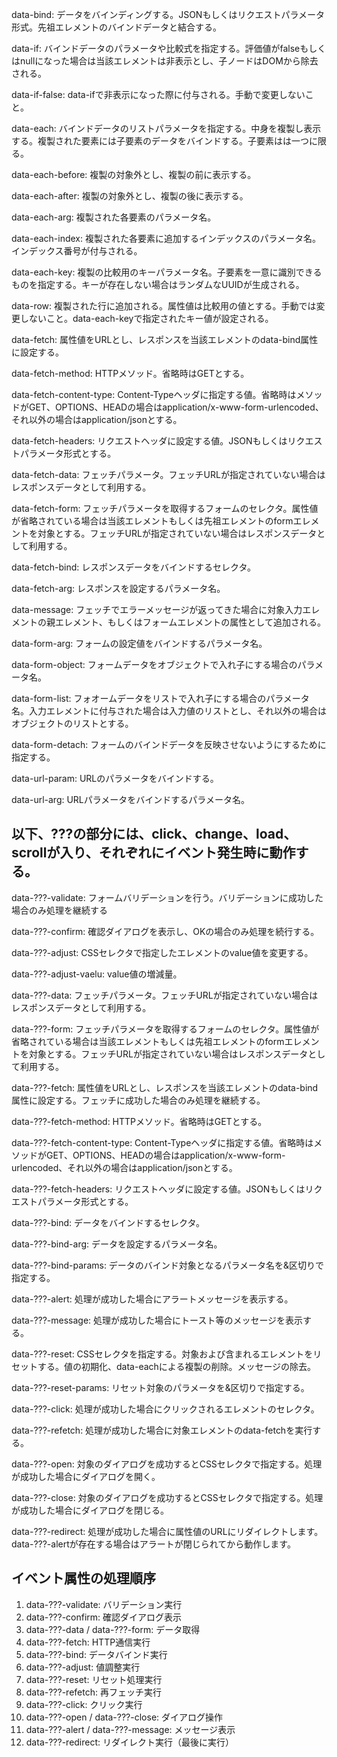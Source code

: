 data-bind: データをバインディングする。JSONもしくはリクエストパラメータ形式。先祖エレメントのバインドデータと結合する。

data-if: バインドデータのパラメータや比較式を指定する。評価値がfalseもしくはnullになった場合は当該エレメントは非表示とし、子ノードはDOMから除去される。

data-if-false: data-ifで非表示になった際に付与される。手動で変更しないこと。

data-each: バインドデータのリストパラメータを指定する。中身を複製し表示する。複製された要素には子要素のデータをバインドする。子要素はは一つに限る。

data-each-before: 複製の対象外とし、複製の前に表示する。

data-each-after: 複製の対象外とし、複製の後に表示する。

data-each-arg: 複製された各要素のパラメータ名。

data-each-index: 複製された各要素に追加するインデックスのパラメータ名。インデックス番号が付与される。

data-each-key: 複製の比較用のキーパラメータ名。子要素を一意に識別できるものを指定する。キーが存在しない場合はランダムなUUIDが生成される。

data-row: 複製された行に追加される。属性値は比較用の値とする。手動では変更しないこと。data-each-keyで指定されたキー値が設定される。

data-fetch: 属性値をURLとし、レスポンスを当該エレメントのdata-bind属性に設定する。

data-fetch-method: HTTPメソッド。省略時はGETとする。

data-fetch-content-type: Content-Typeヘッダに指定する値。省略時はメソッドがGET、OPTIONS、HEADの場合はapplication/x-www-form-urlencoded、それ以外の場合はapplication/jsonとする。

data-fetch-headers: リクエストヘッダに設定する値。JSONもしくはリクエストパラメータ形式とする。

data-fetch-data: フェッチパラメータ。フェッチURLが指定されていない場合はレスポンスデータとして利用する。

data-fetch-form: フェッチパラメータを取得するフォームのセレクタ。属性値が省略されている場合は当該エレメントもしくは先祖エレメントのformエレメントを対象とする。フェッチURLが指定されていない場合はレスポンスデータとして利用する。

data-fetch-bind: レスポンスデータをバインドするセレクタ。

data-fetch-arg: レスポンスを設定するパラメータ名。

data-message: フェッチでエラーメッセージが返ってきた場合に対象入力エレメントの親エレメント、もしくはフォームエレメントの属性として追加される。

data-form-arg: フォームの設定値をバインドするパラメータ名。

data-form-object: フォームデータをオブジェクトで入れ子にする場合のパラメータ名。

data-form-list: フォオームデータをリストで入れ子にする場合のパラメータ名。入力エレメントに付与された場合は入力値のリストとし、それ以外の場合はオブジェクトのリストとする。

data-form-detach: フォームのバインドデータを反映させないようにするために指定する。

data-url-param: URLのパラメータをバインドする。

data-url-arg: URLパラメータをバインドするパラメータ名。

## 以下、???の部分には、click、change、load、scrollが入り、それぞれにイベント発生時に動作する。

data-???-validate: フォームバリデーションを行う。バリデーションに成功した場合のみ処理を継続する

data-???-confirm: 確認ダイアログを表示し、OKの場合のみ処理を続行する。

data-???-adjust: CSSセレクタで指定したエレメントのvalue値を変更する。

data-???-adjust-vaelu: value値の増減量。

data-???-data: フェッチパラメータ。フェッチURLが指定されていない場合はレスポンスデータとして利用する。

data-???-form: フェッチパラメータを取得するフォームのセレクタ。属性値が省略されている場合は当該エレメントもしくは先祖エレメントのformエレメントを対象とする。フェッチURLが指定されていない場合はレスポンスデータとして利用する。

data-???-fetch: 属性値をURLとし、レスポンスを当該エレメントのdata-bind属性に設定する。フェッチに成功した場合のみ処理を継続する。

data-???-fetch-method: HTTPメソッド。省略時はGETとする。

data-???-fetch-content-type: Content-Typeヘッダに指定する値。省略時はメソッドがGET、OPTIONS、HEADの場合はapplication/x-www-form-urlencoded、それ以外の場合はapplication/jsonとする。

data-???-fetch-headers: リクエストヘッダに設定する値。JSONもしくはリクエストパラメータ形式とする。

data-???-bind: データをバインドするセレクタ。

data-???-bind-arg: データを設定するパラメータ名。

data-???-bind-params: データのバインド対象となるパラメータ名を&区切りで指定する。

data-???-alert: 処理が成功した場合にアラートメッセージを表示する。

data-???-message: 処理が成功した場合にトースト等のメッセージを表示する。

data-???-reset: CSSセレクタを指定する。対象および含まれるエレメントをリセットする。値の初期化、data-eachによる複製の削除。メッセージの除去。

data-???-reset-params: リセット対象のパラメータを&区切りで指定する。

data-???-click: 処理が成功した場合にクリックされるエレメントのセレクタ。

data-???-refetch: 処理が成功した場合に対象エレメントのdata-fetchを実行する。

data-???-open: 対象のダイアログを成功するとCSSセレクタで指定する。処理が成功した場合にダイアログを開く。

data-???-close: 対象のダイアログを成功するとCSSセレクタで指定する。処理が成功した場合にダイアログを閉じる。

data-???-redirect: 処理が成功した場合に属性値のURLにリダイレクトします。data-???-alertが存在する場合はアラートが閉じられてから動作します。

## イベント属性の処理順序

1. data-???-validate: バリデーション実行
2. data-???-confirm: 確認ダイアログ表示
3. data-???-data / data-???-form: データ取得
4. data-???-fetch: HTTP通信実行
5. data-???-bind: データバインド実行
6. data-???-adjust: 値調整実行
7. data-???-reset: リセット処理実行
8. data-???-refetch: 再フェッチ実行
9. data-???-click: クリック実行
10. data-???-open / data-???-close: ダイアログ操作
11. data-???-alert / data-???-message: メッセージ表示
12. data-???-redirect: リダイレクト実行（最後に実行）
